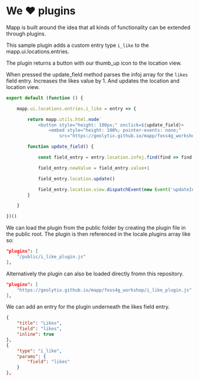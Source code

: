 # We :heart: plugins

Mapp is built around the idea that all kinds of functionality can be extended through plugins.

This sample plugin adds a custom entry type `i_like` to the mapp.ui.locations.entries.

The plugin returns a button with our thumb_up icon to the location view.

When pressed the update_field method parses the infoj array for the `likes` field entry. Increases the likes value by 1. And updates the location and location view.

```js
export default (function () {

    mapp.ui.locations.entries.i_like = entry => {

        return mapp.utils.html.node`
            <button style="height: 100px;" onclick=${update_field}>
                <embed style="height: 100%; pointer-events: none;"
                    src="https://geolytix.github.io/mapp/foss4g_workshop/thumb-up.svg" />`

        function update_field() {

            const field_entry = entry.location.infoj.find(find => find.field === entry.params.field)

            field_entry.newValue = field_entry.value+1

            field_entry.location.update()

            field_entry.location.view.dispatchEvent(new Event('updateInfo'))
        }

    }

})()
```

We can load the plugin from the public folder by creating the plugin file in the public root. The plugin is then referenced in the locale.plugins array like so:

```json
"plugins": [
    "/public/i_like_plugin.js"
],
```

Alternatively the plugin can also be loaded directly fromn this repository.

```json
"plugins": [
    "https://geolytix.github.io/mapp/foss4g_workshop/i_like_plugin.js"
],
```

We can add an entry for the plugin underneath the likes field entry.

```json
{
    "title": "Likes",
    "field": "likes",
    "inline": true
},
{
    "type": "i_like",
    "params": {
        "field": "likes"
    }
},
```